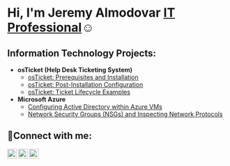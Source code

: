 <h1>Hi, I'm Jeremy Almodovar <a href="https://linkedin.com/in/JaneDoe">IT Professional</a>☺</h1>

<h2> Information Technology Projects:</h2>

- <b>osTicket (Help Desk Ticketing System)</b>
  - [osTicket: Prerequisites and Installation](https://github.com/jeremyadam23/osticket-prereqs)
  - [osTicket: Post-Installation Configuration](https://github.com/jeremyadam23/post-installation-configuration)
  - [osTicket: Ticket Lifecycle Examples](https://github.com/jeremyadam23/ticket-lifecycle)
- <b>Microsoft Azure</b>
  - [Configuring Active Directory within Azure VMs](https://github.com/jeremyadam23/configure-ad)
  - [Network Security Groups (NSGs) and Inspecting Network Protocols](https://github.com/jeremyadam23/azure-network-protocols)

<h2>🤳Connect with me:</h2>

[<img align="left" alt="Josh | Twitter" width="22px" src="https://cdn.jsdelivr.net/npm/simple-icons@v3/icons/twitter.svg" />][twitter]
[<img align="left" alt="Josh | LinkedIn" width="22px" src="https://cdn.jsdelivr.net/npm/simple-icons@v3/icons/linkedin.svg" />][linkedin]
[<img align="left" alt="Josh | Instagram" width="22px" src="https://cdn.jsdelivr.net/npm/simple-icons@v3/icons/instagram.svg" />][instagram]

[twitter]: https://twitter.com/Jane
[instagram]: https://www.instagram.com/Jane
[linkedin]: https://linkedin.com/in/Jane
